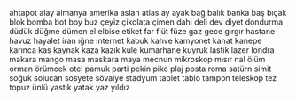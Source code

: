 ahtapot
alay
almanya
amerika
aslan
atlas
ay
ayak
bağ
balık
banka
baş
bıçak
blok
bomba
bot
boy
buz
çeyiz
çikolata
çimen
dahi
deli
dev
diyet
dondurma
düdük
düğme
dümen
el
elbise
etiket
far
flüt
füze
gaz
gece
gırgır
hastane
havuz
hayalet
iran
ığne
ınternet
kabuk
kahve
kamyonet
kanat
kanepe
karınca
kas
kaynak
kaza
kazık
kule
kumarhane
kuyruk
lastik
lazer
londra
makara
mango
masa
maskara
maya
mecnun
mikroskop
mısır
nal
ölüm
orman
örümcek
otel
pamuk
parti
pekin
pike
plaj
posta
roma
satürn
simit
soğuk
solucan
sosyete
sövalye
stadyum
tablet
tablo
tampon
teleskop
tez
topuz
ünlü
yastık
yatak
yaz
yıldız

